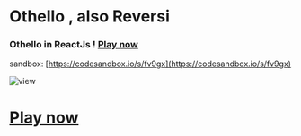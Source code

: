 # Othello , also Reversi

### Othello in ReactJs ! [Play now](https://blue-othello.netlify.app/)

sandbox: [https://codesandbox.io/s/fv9gx](https://codesandbox.io/s/fv9gx)

![view](https://raw.githubusercontent.com/blueedgetechno/othello/master/img/view.png)


 # [Play now](https://blue-othello.netlify.app/)
